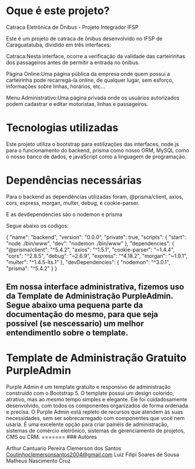 <h1>Oque é este projeto?</h1>

Catraca Eletrônica de Ônibus - Projeto Integrador IFSP

Este é um projeto de catraca de ônibus desenvolvido no IFSP de Caraguatatuba, dividido em três interfaces:

 Catraca:Nesta interface, ocorre a verificação da validade das carteirinhas dos passageiros antes de permitir a entrada no ônibus.

 Página Online:Uma página pública da empresa onde quem possui a carteirinha pode recarregá-la online, de qualquer lugar, sem esforço, informações sobre linhas, horários, etc...

 Menu Administrativo:Uma página privada onde os usuários autorizados podem cadastrar e editar motoristas, linhas e passageiros.


<h1>Tecnologias utilizadas</h1>

Este projeto utiliza o bootstrap para estilizações das interfaces, node.js para o funcionamento do backend, prisma como nosso ORM, MySQL como o nosso banco de dados,  e javaScript como a linguagem de programação.


<h1>Dependências necessárias</h1>

Para o backend as dependências utilizadas foram, @prisma/client, axios, cors, express, morgan, multer, debug, e cookie-parser.

E as devdependencies são o nodemon e prisma

Segue abaixo os codigos:

{
  "name": "backend",
  "version": "0.0.0",
  "private": true,
  "scripts": {
    "start": "node ./bin/www",
    "dev": "nodemon ./bin/www"
  },
  "dependencies": {
    "@prisma/client": "^5.4.2",
    "axios": "^1.5.1",
    "cookie-parser": "~1.4.4",
    "cors": "^2.8.5",
    "debug": "~2.6.9",
    "express": "^4.18.2",
    "morgan": "~1.9.1",
    "multer": "^1.4.5-lts.1"
  },
  "devDependencies": {
    "nodemon": "^3.0.1",
    "prisma": "^5.4.2"
  }
}

<h2>Em nossa interface administrativa, fizemos uso da Template de Administração PurpleAdmin. Segue abaixo uma pequena parte da documentação do mesmo, para que seja possivel (se nescessario) um melhor entendimentlo sobre o template.</h2>

<h1>Template de Administração Gratuito PurpleAdmin</h1>
Purple Admin é um template gratuito e responsivo de administração construído com o Bootstrap 5. O template possui um design colorido, atrativo, mas ao mesmo tempo simples e elegante. Ele foi cuidadosamente desenvolvido, com todos os componentes organizados de forma ordenada e precisa.
O Purple Admin está repleto de recursos que atendem às suas necessidades, sem ser sobrecarregado com componentes que você nem usaria. É uma excelente opção para criar painéis de administração, sistemas de comércio eletrônico, sistemas de gerenciamento de projetos, CMS ou CRM.
=======
### Autores

 Arthur Cantuario Pereira
 Clemerson dos Santos Coutinhoclemersonsantos2004@gmail.com
 Luiz Filipi Soares de Sousa
 Matheus Nascimento Cruz

